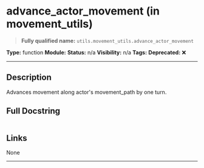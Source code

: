 # advance_actor_movement (in movement_utils)
> **Fully qualified name:** `utils.movement_utils.advance_actor_movement`

**Type:** function
**Module:** 
**Status:** n/a
**Visibility:** n/a
**Tags:** 
**Deprecated:** ❌

---

## Description
Advances movement along actor's movement_path by one turn.

## Full Docstring
```

```

## Links
None

---

